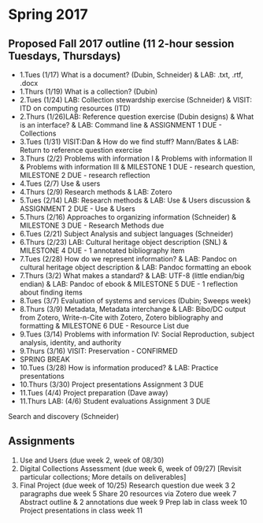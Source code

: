 # Spring 2017

## Proposed Fall 2017 outline (11 2-hour session Tuesdays, Thursdays)
- 1.Tues (1/17)  What is a document? (Dubin, Schneider) & LAB: .txt, .rtf, .docx
- 1.Thurs (1/19) What is a collection? (Dubin)
- 2.Tues (1/24) LAB: Collection stewardship exercise (Schneider) & VISIT: ITD on computing resources (ITD) 
- 2.Thurs (1/26)LAB: Reference question exercise (Dubin designs) & What is an interface? & LAB: Command line & ASSIGNMENT 1 DUE - Collections 
- 3.Tues (1/31) VISIT:Dan & How do we find stuff? Mann/Bates & LAB: Return to reference question exercise 
- 3.Thurs (2/2) Problems with information I & Problems with information II & Problems with information III & MILESTONE 1 DUE - research question, MILESTONE 2 DUE - research reflection
- 4.Tues (2/7)  Use & users 
- 4.Thurs (2/9) Research methods & LAB: Zotero      
- 5.Tues (2/14) LAB: Research methods  & LAB: Use & Users discussion & ASSIGNMENT 2 DUE - Use & Users
- 5.Thurs (2/16) Approaches to organizing information   (Schneider) & MILESTONE 3 DUE - Research Methods due
- 6.Tues (2/21) Subject Analysis and subject languages (Schneider) 
- 6.Thurs (2/23) LAB: Cultural heritage object description (SNL) & MILESTONE 4 DUE - 1 annotated bibliography item
- 7.Tues (2/28) How do we represent information? & LAB: Pandoc on cultural heritage object description & LAB: Pandoc formatting an ebook
- 7.Thurs (3/2) What makes a standard? & LAB: UTF-8 (little endian/big endian) & LAB: Pandoc of ebook & MILESTONE 5 DUE - 1 reflection about finding items
- 8.Tues (3/7) Evaluation of systems and services     (Dubin; Sweeps week) 
- 8.Thurs (3/9) Metadata, Metadata interchange & LAB: Bibo/DC output from Zotero, Write-n-Cite with Zotero, Zotero bibliography and formatting & MILESTONE 6 DUE - Resource List due
- 9.Tues (3/14) Problems with information IV: Social Reproduction, subject analysis, identity, and authority
- 9.Thurs (3/16) VISIT: Preservation - CONFIRMED
- SPRING BREAK
- 10.Tues (3/28) How is information produced? & LAB: Practice presentations
- 10.Thurs (3/30) Project presentations Assignment 3 DUE
- 11.Tues (4/4) Project preparation (Dave away)
- 11.Thurs LAB: (4/6) Student evaluations Assignment 3 DUE


 Search and discovery                   (Schneider)
 
## Assignments
1. Use and Users (due week 2, week of 08/30)
2. Digital Collections Assessment (due week 6, week of 09/27) [Revisit particular collections; More details on deliverables]
3. Final Project (due week of 10/25)
Research question due week 3
2 paragraphs due week 5
Share 20 resources via Zotero due week 7
Abstract outline & 2 annotations due week 9
Prep lab in class week 10
Project presentations in class week 11
